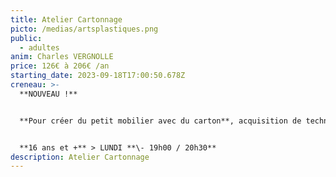 ```yaml
---
title: Atelier Cartonnage
picto: /medias/artsplastiques.png
public:
  - adultes
anim: Charles VERGNOLLE
price: 126€ à 206€ /an
starting_date: 2023-09-18T17:00:50.678Z
creneau: >-
  **NOUVEAU !**


  **Pour créer du petit mobilier avec du carton**, acquisition de techniques et de savoir-faire pour la conception et pour la décoration.


  **16 ans et +** > LUNDI **\- 19h00 / 20h30**
description: Atelier Cartonnage
---
```


